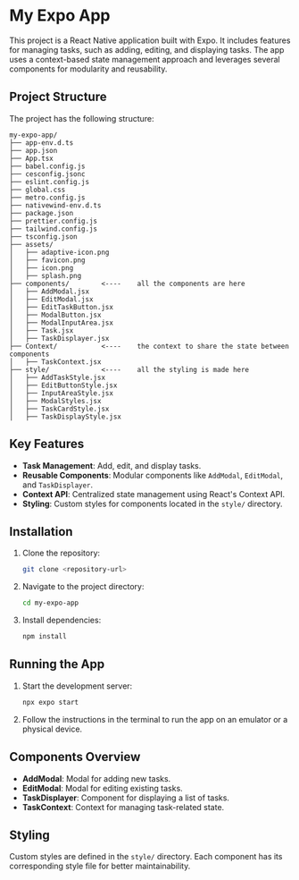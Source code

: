 # My Expo App

This project is a React Native application built with Expo. It includes features for managing tasks, such as adding, editing, and displaying tasks. The app uses a context-based state management approach and leverages several components for modularity and reusability.

## Project Structure

The project has the following structure:

```
my-expo-app/
├── app-env.d.ts
├── app.json
├── App.tsx
├── babel.config.js
├── cesconfig.jsonc
├── eslint.config.js
├── global.css
├── metro.config.js
├── nativewind-env.d.ts
├── package.json
├── prettier.config.js
├── tailwind.config.js
├── tsconfig.json
├── assets/
│   ├── adaptive-icon.png
│   ├── favicon.png
│   ├── icon.png
│   ├── splash.png
├── components/        <----    all the components are here
│   ├── AddModal.jsx
│   ├── EditModal.jsx
│   ├── EditTaskButton.jsx
│   ├── ModalButton.jsx
│   ├── ModalInputArea.jsx
│   ├── Task.jsx
│   ├── TaskDisplayer.jsx
├── Context/           <----    the context to share the state between components 
│   ├── TaskContext.jsx
├── style/             <----    all the styling is made here
│   ├── AddTaskStyle.jsx
│   ├── EditButtonStyle.jsx
│   ├── InputAreaStyle.jsx
│   ├── ModalStyles.jsx
│   ├── TaskCardStyle.jsx
│   ├── TaskDisplayStyle.jsx
```

## Key Features

- **Task Management**: Add, edit, and display tasks.
- **Reusable Components**: Modular components like `AddModal`, `EditModal`, and `TaskDisplayer`.
- **Context API**: Centralized state management using React's Context API.
- **Styling**: Custom styles for components located in the `style/` directory.

## Installation

1. Clone the repository:
   ```bash
   git clone <repository-url>
   ```
2. Navigate to the project directory:
   ```bash
   cd my-expo-app
   ```
3. Install dependencies:
   ```bash
   npm install
   ```

## Running the App

1. Start the development server:
   ```bash
   npx expo start 
   ```
2. Follow the instructions in the terminal to run the app on an emulator or a physical device.

## Components Overview

- **AddModal**: Modal for adding new tasks.
- **EditModal**: Modal for editing existing tasks.
- **TaskDisplayer**: Component for displaying a list of tasks.
- **TaskContext**: Context for managing task-related state.

## Styling

Custom styles are defined in the `style/` directory. Each component has its corresponding style file for better maintainability.





